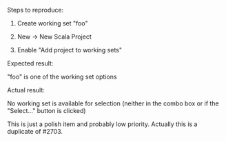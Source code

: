 Steps to reproduce:

1) Create working set "foo"

2) New -> New Scala Project

3) Enable "Add project to working sets"

Expected result:

"foo" is one of the working set options

Actual result:

No working set is available for selection (neither in the combo box or if the "Select..." button is clicked)

This is just a polish item and probably low priority.
Actually this is a duplicate of #2703.
